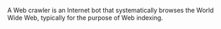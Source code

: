 A Web crawler is an Internet bot that systematically browses the World Wide Web, typically for the purpose of Web indexing. 
